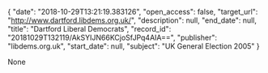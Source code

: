 {
  "date": "2018-10-29T13:21:19.383126", 
  "open_access": false, 
  "target_url": "http://www.dartford.libdems.org.uk/", 
  "description": null, 
  "end_date": null, 
  "title": "Dartford Liberal Democrats", 
  "record_id": "20181029T132119/AkSYIJN66KCjoSfJPq4AIA==", 
  "publisher": "libdems.org.uk", 
  "start_date": null, 
  "subject": "UK General Election 2005"
}

None